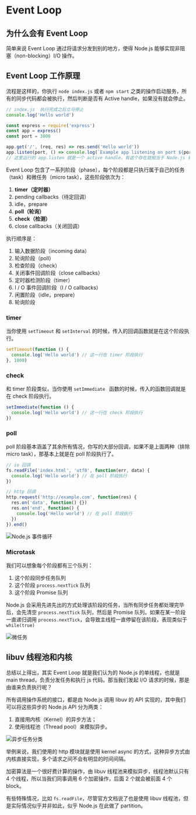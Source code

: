 # Event Loop

## 为什么会有 Event Loop

简单来说 Event Loop 通过将请求分发到别的地方，使得 Node.js 能够实现非阻塞（non-blocking）I/O 操作。



## Event Loop 工作原理

流程是这样的，你执行 `node index.js` 或者 `npm start` 之类的操作启动服务，所有的同步代码都会被执行，然后判断是否有 Active handle，如果没有就会停止。

```javascript
// index.js  执行完成之后立马停止
console.log('Hello world')

const express = require('express')
const app = express()
const port = 3000

app.get('/', (req, res) => res.send('Hello world'))
app.listen(port, () => console.log(`Example app listening on port ${port}!`))
// 这里运行的 app.listen 就是一个 active handle，有这个存在就相当于 Node.js 有理由继续运行下去，这样我们就进入了 Event Loop
```

Event Loop 包含了一系列阶段（phase），每个阶段都是只执行属于自己的任务（task）和微任务（micro task），这些阶段依次为：

1.  **timer（定时器）**
2.  pending callbacks（待定回调）
3.  idle，prepare
4.  **poll（轮询）**
5.  **check（检测）**
6.  close callbacks（关闭回调）

执行顺序是：

1.  输入数据阶段（incoming data）
2.  轮询阶段（poll）
3.  检查阶段（check）
4.  关闭事件回调阶段（close callbacks）
5.  定时器检测阶段（timer）
6.  I / O 事件回调阶段（I / O callbacks）
7.  闲置阶段（idle，prepare）
8.  轮询阶段



### timer

当你使用 `setTimeout` 和 `setInterval` 的时候，传入的回调函数就是在这个阶段执行。

```js
setTimeout(function () {
  console.log('Hello world') // 这一行在 timer 阶段执行
}, 1000)
```

### check

和 timer 阶段类似，当你使用 `setImmediate ` 函数的时候，传入的函数回调就是在 check 阶段执行。

```js
setImmediate(function () {
  console.log('Hello world') // 这一行在 check 阶段执行
})
```

### poll

poll 阶段基本涵盖了其余所有情况，你写的大部分回调，如果不是上面两种（排除 micro task），那基本上就是在 poll 阶段执行了。

```js
// io 回调
fs.readFile('index.html', 'utf8', function(err, data) {
  console.log('Hello world') // 在 poll 阶段执行
})

// http 回调
http.request('http://example.com', function(res) {
  res.on('data', function() {})
  res.on('end', function() {
    console.log('Hello world') // 在 poll 阶段执行
  })
}).end()
```

![Node.js 事件循环](https://user-gold-cdn.xitu.io/2019/8/23/16cbe07b01fc55da?imageslim)

### Microtask

我们可以想象每个阶段都有三个队列：

1.  这个阶段同步任务队列
2.  这个阶段 `process.nextTick` 队列
3.  这个阶段 Promise 队列

Node.js 会采用先进先出的方式处理该阶段的任务，当所有同步任务都处理完毕后，会先清空 `process.nextTick` 队列，然后是 Promise 队列。如果在某一阶段一直递归调用 `process.nextTick`，会导致主线程一直停留在该阶段，表现类似于`while(true)`

![微任务](https://user-gold-cdn.xitu.io/2019/8/23/16cbe07b037f976e?imageslim)



## libuv 线程池和内核

总结以上得出，其实 Event Loop 就是我们认为的 Node.js 的单线程，也就是 main thread，负责分发任务和执行 js 代码。那当我们发起 I/O 请求的时候，那是由谁来负责执行呢？

所有调用操作系统的接口，都是由 Node.js 调用 libuv 的 API 实现的，其中我们可以将这些异步的 Node.js API 分为两类：

1.  直接用内核（Kernel）的异步方法；
2.  使用线程池（Thread pool）来模拟异步。

![异步任务分类](https://user-gold-cdn.xitu.io/2019/8/23/16cbe07b038d14b4?imageslim)

举例来说，我们使用的 http 模块就是使用 kernel async 的方式，这种异步方式由内核直接实现，多个请求之间不会有明显的时间间隔。

加密算法是一个很好费计算的操作，由 libuv 线程池来模拟异步，线程池默认只有 4 个线程，所以当我们同事调用 6 个加密操作，后面 2 个就会被前面 4 个 block。

有些特殊情况，比如 `fs.readFile`，尽管官方文档说了也是使用 libuv 线程池，但是实际情况似乎并非如此，似乎 Node.js 在此做了 partition。